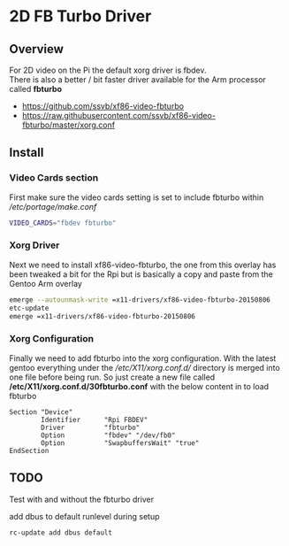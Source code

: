 # 2D FB Turbo Driver

## Overview

For 2D video on the Pi the default xorg driver is fbdev. <br>
There is also a better / bit faster driver available for the Arm processor called **fbturbo**

  * <https://github.com/ssvb/xf86-video-fbturbo>
  * <https://raw.githubusercontent.com/ssvb/xf86-video-fbturbo/master/xorg.conf>

## Install

### Video Cards section

First make sure the video cards setting is set to include fbturbo within */etc/portage/make.conf*

```sh
VIDEO_CARDS="fbdev fbturbo"
```

### Xorg Driver

Next we need to install xf86-video-fbturbo, the one from this overlay has been tweaked a bit for the Rpi
but is basically a copy and paste from the Gentoo Arm overlay

```sh
emerge --autounmask-write =x11-drivers/xf86-video-fbturbo-20150806
etc-update
emerge =x11-drivers/xf86-video-fbturbo-20150806
```

### Xorg Configuration

Finally we need to add fbturbo into the xorg configuration.
With the latest gentoo everything under the */etc/X11/xorg.conf.d/* directory is merged into one file
before being run. So just create a new file called **/etc/X11/xorg.conf.d/30fbturbo.conf** with the below
content in to load fbturbo

```
Section "Device"
        Identifier      "Rpi FBDEV"
        Driver          "fbturbo"
        Option          "fbdev" "/dev/fb0"
        Option          "SwapbuffersWait" "true"
EndSection
```


## TODO

Test with and without the fbturbo driver

add dbus to default runlevel during setup
```
rc-update add dbus default
```
